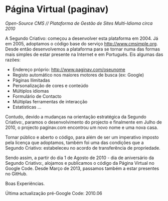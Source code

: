 Página Virtual (paginav)
========================

*Open-Source CMS // Plataforma de Gestão de Sites Multi-Idioma circa 2010*

A Segundo Criativo: começou a desenvolver esta plataforma em 2004. Já em 2005, adoptamos o código base do serviço http://www.cmsimple.org. Desde então desenvolvemos a plataforma para se tornar numa das formas mais simples de estar presente na Internet e em Português. Eis algumas das razões:

* Endereço próprio: http://www.paginav.com/oseunome
* Registo automático nos maiores motores de busca (ex: Google)
* Páginas Ilimitadas
* Personalização de cores e conteúdo
* Múltiplos idiomas
* Formulário de Contacto
* Múltiplas ferramentas de interacção
* Estatísticas
...

Contudo, devido a mudanças na orientação estratégica da Segundo Criativo:, paramos o desenvolvimento do projecto e finalmente em Julho de 2010, o projecto paginav.com encontrou um novo nome e uma nova casa.

Tornar público e aberto o código, para além de ser um imperativo imposto pela licença que adoptamos, também foi uma das condições que a Segundo Criativo: estabeleceu no acordo de transferência de propriedade.

Sendo assim, a partir do dia 1 de Agosto de 2010 - dia de aniversário da Segundo Criativo:, alojamos e publicamos o código da Página Virtual no Google Code. Desde Março de 2013, passamos também a estar presentes no GitHub.

Boas Experiências.

Última actualização pré-Google Code: 2010.06
